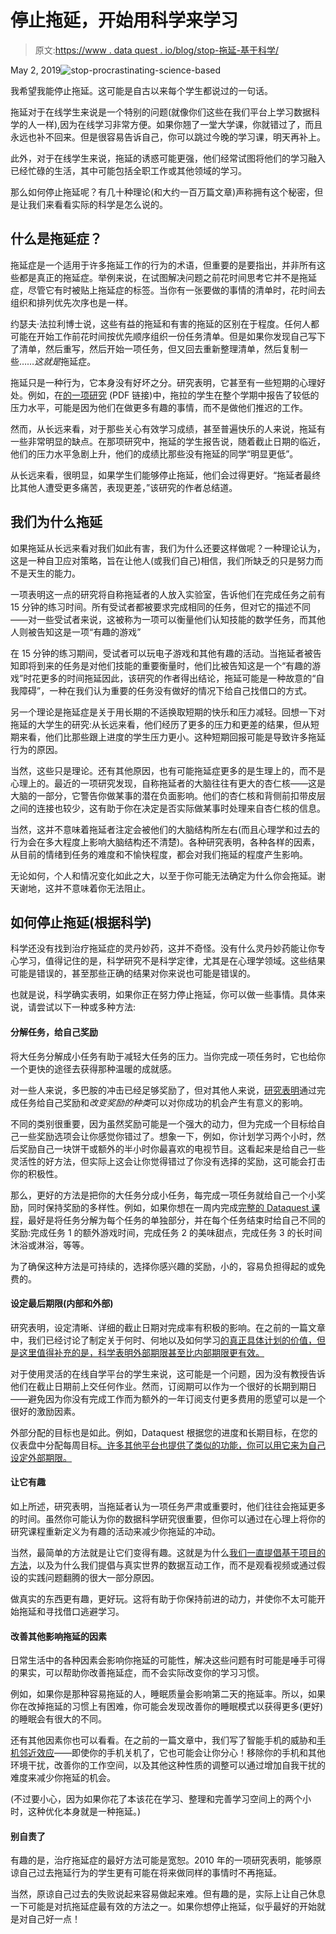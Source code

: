 # 停止拖延，开始用科学来学习

> 原文:[https://www . data quest . io/blog/stop-拖延-基于科学/](https://www.dataquest.io/blog/stop-procrastinating-science-based/)

May 2, 2019![stop-procrastinating-science-based](../Images/7f69155556e4f117ed3ca84136adf008.png)

我希望我能停止拖延。这可能是自古以来每个学生都说过的一句话。

拖延对于在线学生来说是一个特别的问题(就像你们这些在我们平台上学习数据科学的人一样),因为在线学习非常方便。如果你翘了一堂大学课，你就错过了，而且永远也补不回来。但是很容易告诉自己，你可以跳过今晚的学习课，明天再补上。

此外，对于在线学生来说，拖延的诱惑可能更强，他们经常试图将他们的学习融入已经忙碌的生活，其中可能包括全职工作或其他领域的学习。

那么如何停止拖延呢？有几十种理论(和大约一百万篇文章)声称拥有这个秘密，但是让我们来看看实际的科学是怎么说的。

## 什么是拖延症？

拖延症是一个适用于许多拖延工作的行为的术语，但重要的是要指出，并非所有这些都是真正的拖延症。举例来说，在试图解决问题之前花时间思考它并不是拖延症，尽管它有时被贴上拖延症的标签。当你有一张要做的事情的清单时，花时间去组织和排列优先次序也是一样。

约瑟夫·法拉利博士说，这些有益的拖延和有害的拖延的区别在于程度。任何人都可能在开始工作前花时间按优先顺序组织一份任务清单。但是如果你发现自己写下了清单，然后重写，然后开始一项任务，但又回去重新整理清单，然后复制一些……*这就是*拖延症。

拖延只是一种行为，它本身没有好坏之分。研究表明，它甚至有一些短期的心理好处。例如，在[的一项研究](https://www.amherst.edu/media/view/230062/original/procrastinating.pdf) (PDF 链接)中，拖拉的学生在整个学期中报告了较低的压力水平，可能是因为他们在做更多有趣的事情，而不是做他们推迟的工作。

然而，从长远来看，对于那些关心有效学习成绩，甚至普遍快乐的人来说，拖延有一些非常明显的缺点。在那项研究中，拖延的学生报告说，随着截止日期的临近，他们的压力水平急剧上升，他们的成绩比那些没有拖延的同学“明显更低”。

从长远来看，很明显，如果学生们能够停止拖延，他们会过得更好。“拖延者最终比其他人遭受更多痛苦，表现更差，”该研究的作者总结道。

## 我们为什么拖延

如果拖延从长远来看对我们如此有害，我们为什么还要这样做呢？一种理论认为，这是一种自卫应对策略，旨在让他人(或我们自己)相信，我们所缺乏的只是努力而不是天生的能力。

一项表明这一点的研究将自称拖延者的人放入实验室，告诉他们在完成任务之前有 15 分钟的练习时间。所有受试者都被要求完成相同的任务，但对它的描述不同——对一些受试者来说，这被称为一项可以衡量他们认知技能的数学任务，而其他人则被告知这是一项“有趣的游戏”

在 15 分钟的练习期间，受试者可以玩电子游戏和其他有趣的活动。当拖延者被告知即将到来的任务是对他们技能的重要衡量时，他们比被告知这是一个“有趣的游戏”时花更多的时间拖延因此，该研究的作者得出结论，拖延可能是一种故意的“自我障碍”，一种在我们认为重要的任务没有做好的情况下给自己找借口的方式。

另一个理论是拖延症是关于用长期的不适换取短期的快乐和压力减轻。回想一下对拖延的大学生的研究:从长远来看，他们经历了更多的压力和更差的结果，但从短期来看，他们比那些跟上进度的学生压力更小。这种短期回报可能是导致许多拖延行为的原因。

当然，这些只是理论。还有其他原因，也有可能拖延症更多的是生理上的，而不是心理上的。最近的一项研究发现，自称拖延者的大脑往往有更大的杏仁核——这是大脑的一部分，它警告你做某事的潜在负面影响。他们的杏仁核和背侧前扣带皮层之间的连接也较少，这有助于你在决定是否实际做某事时处理来自杏仁核的信息。

当然，这并不意味着拖延者注定会被他们的大脑结构所左右(而且心理学和过去的行为会在多大程度上影响大脑结构还不清楚)。各种研究表明，各种各样的因素，从目前的情绪到任务的难度和不愉快程度，都会对我们拖延的程度产生影响。

无论如何，个人和情况变化如此之大，以至于你可能无法确定为什么你会拖延。谢天谢地，这并不意味着你无法阻止。

## 如何停止拖延(根据科学)

科学还没有找到治疗拖延症的灵丹妙药，这并不奇怪。没有什么灵丹妙药能让你专心学习，值得记住的是，科学研究不是科学定律，尤其是在心理学领域。这些结果可能是错误的，甚至那些正确的结果对你来说也可能是错误的。

也就是说，科学确实表明，如果你正在努力停止拖延，你可以做一些事情。具体来说，请尝试以下一种或多种方法:

#### 分解任务，给自己奖励

将大任务分解成小任务有助于减轻大任务的压力。当你完成一项任务时，它也给你一个更快的途径去获得那种温暖的成就感。

对一些人来说，多巴胺的冲击已经足够奖励了，但对其他人来说，[研究表明](https://www.psychologytoday.com/us/blog/the-athletes-way/201305/the-secret-achieving-big-goal-is)通过完成任务给自己奖励和*改变奖励的种类*可以对你成功的机会产生有意义的影响。

不同的类别很重要，因为虽然奖励可能是一个强大的动力，但为完成一个目标给自己一些奖励选项会让你感觉你错过了。想象一下，例如，你计划学习两个小时，然后奖励自己一块饼干或额外的半小时你最喜欢的电视节目。这看起来是给自己一些灵活性的好方法，但实际上这会让你觉得错过了你没有选择的奖励，这可能会打击你的积极性。

那么，更好的方法是把你的大任务分成小任务，每完成一项任务就给自己一个小奖励，同时保持奖励的多样性。例如，如果你想在一周内完成[完整的 Dataquest 课程](https://www.dataquest.io/data-science-courses-directory/)，最好是将任务分解为每个任务的单独部分，并在每个任务结束时给自己不同的奖励:完成任务 1 的额外游戏时间，完成任务 2 的美味甜点，完成任务 3 的长时间沐浴或淋浴，等等。

为了确保这种方法是可持续的，选择你感兴趣的奖励，小的，容易负担得起的或免费的。

#### 设定最后期限(内部和外部)

研究表明，设定清晰、详细的截止日期对完成率有积极的影响。在之前的一篇文章中，我们已经讨论了制定关于何时、何地以及如何学习[的真正具体计划的价值，但是这里值得补充的是，科学表明外部期限甚至比内部期限更有效。](https://www.dataquest.io/blog/motivation-double-chances-of-learning-success/)

对于使用灵活的在线自学平台的学生来说，这可能是一个问题，因为没有教授告诉他们在截止日期前上交任何作业。然而，订阅期可以作为一个很好的长期到期日——避免因为你没有完成工作而为额外的一年订阅支付更多费用的愿望可以是一个很好的激励因素。

外部分配的目标也是如此。例如，Dataquest 根据您的进度和长期目标，在您的仪表盘中分配每周目标[。许多其他平台也提供了类似的功能，你可以用它来为自己设定外部期限。](https://app.dataquest.io/dashboard)

#### 让它有趣

如上所述，研究表明，当拖延者认为一项任务严肃或重要时，他们往往会拖延更多的时间。虽然你可能认为你的数据科学研究很重要，但你可以通过在心理上将你的研究课程重新定义为有趣的活动来减少你拖延的冲动。

当然，最简单的方法就是让它们变得有趣。这就是为什么[我们一直提倡基于项目的方法](https://www.dataquest.io/blog/learn-data-science/)，以及为什么我们提倡与真实世界的数据互动工作，而不是观看视频或通过假设的实践问题翻腾的很大一部分原因。

做真实的东西更有趣，更好玩。这将有助于你保持前进的动力，并使你不太可能开始拖延和寻找借口逃避学习。

#### 改善其他影响拖延的因素

日常生活中的各种因素会影响你拖延的可能性，解决这些问题有时可能是唾手可得的果实，可以帮助你改善拖延症，而不会实际改变你的学习习惯。

例如，如果你是那种容易拖延的人，睡眠质量会影响第二天的拖延率。所以，如果你在改掉拖延的习惯上有困难，你可能会发现改善你的睡眠模式以获得更多(更好)的睡眠会有很大的不同。

还有其他因素你也可以看看。在之前的一篇文章中，我们写了智能手机的威胁和[手机邻近效应](https://www.dataquest.io/blog/phone-proximity-effect/)——即使你的手机关机了，它也可能会让你分心！移除你的手机和其他环境干扰，改善你的工作空间，以及其他这种性质的调整可以通过增加自我干扰的难度来减少你拖延的机会。

(不过要小心，因为如果你花了本该花在学习、整理和完善学习空间上的两个小时，这种优化本身就是一种拖延。)

#### 别自责了

有趣的是，治疗拖延症的最好方法可能是宽恕。2010 年的一项研究表明，能够原谅自己过去拖延行为的学生更有可能在将来做同样的事情时不再拖延。

当然，原谅自己过去的失败说起来容易做起来难。但有趣的是，实际上让自己休息一下可能是对抗拖延症最有效的方法之一。如果你想停止拖延，似乎最好的开始就是对自己好一点！